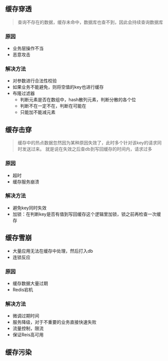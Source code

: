 ## 缓存穿透
> 查询不存在的数据，缓存未命中，数据库也查不到，因此会持续查询数据库
### 原因
* 业务层操作不当
* 恶意攻击
### 解决方法
* 对参数进行合法性校验
* 如果业务不能避免，则将空值的key也进行缓存
* 布隆过滤器
  * 判断元素是否在数组中，hash散列元素，判断分散的各个位
  * 判断不在一定不在，判断在可能在
  * 只能加不能减元素
## 缓存击穿
> 缓存中的热点数据忽然因为某种原因失效了，此时多个针对该key的请求同时发送过来。 
> 就是说在失效之后查db到写回缓存的时间内，请求过多
### 原因
* 超时
* 缓存服务崩溃
### 解决方法
* 避免key同时失效
* 加锁：在判断key是否有值到写回缓存这个逻辑里加锁，锁之前再检查一次缓存
## 缓存雪崩
* 大量应用无法在缓存中处理，然后打入db
* 连锁反应
### 原因
* 缓存数据大量过期
* Redis宕机
### 解决方法
* 微调过期时间
* 服务降级，对于不重要的业务直接快速失败
* 流量控制，限流
* 保证Reis高可用
## 缓存污染